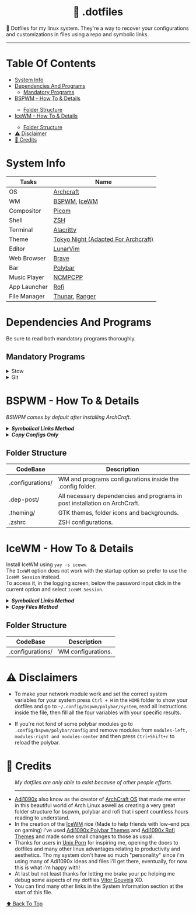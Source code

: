 <h1 id="dotfiles" align="center">💠 .dotfiles</h1>
💠 Dotfiles for my linux system. They're a way to recover your configurations and customizations in files using a repo and symbolic links.
<hr>

<h1>Table Of Contents</h1>
<ul> 
  <li><a href="#SystemInfo">System Info</a></li>

  <li>
    <a href="#Dependencies">Dependencies And Programs</a>
    <ul> 
      <li><a href="#Mandatory">Mandatory Programs</a></li>
    </ul>  
  </li>

  <li><a href="#BSPWM">BSPWM - How To & Details</a></li>
  <ul> 
    <li><a href="#BSPWMStructure">Folder Structure</a></li>
  </ul>  
  
  <li><a href="#IceWM">IceWM - How To & Details</a></li>
  <ul> 
    <li><a href="#IceWMStructure">Folder Structure</a></li>
  </ul>
  <li><a href="#Disclaimer">⚠️ Disclaimer</a></li>
  <li><a href="#Credits">🌟 Credits</a></li>
</ul>

<h1 id="SystemInfo">System Info</h1>

| Tasks             | Name                                                                                          |
| ----------------- | ----------------------------------------------------------------------------------------------|
| OS                | [Archcraft](https://archcraft.io/)                                                            |
| WM                | [BSPWM](https://github.com/baskerville/bspwm), [IceWM](https://ice-wm.org)                    |
| Compositor        | [Picom](https://github.com/yshui/picom)                                                       |
| Shell             | [ZSH](https://www.zsh.org/)                                                                   |
| Terminal          | [Alacritty](https://github.com/alacritty/alacritty)                                           |
| Theme             | [Tokyo Night (Adapted For Archcraft)](https://github.com/folke/tokyonight.nvim)               |
| Editor            | [LunarVim](https://www.lunarvim.org/#opinionated)                                             |
| Web Browser       | [Brave](https://brave.com/)                                                                   |
| Bar               | [Polybar](https://github.com/polybar/polybar)                                                 |
| Music Player      | [NCMPCPP](https://github.com/ncmpcpp/ncmpcpp)                                                 |
| App Launcher      | [Rofi](https://github.com/davatorium/rofi/)                                                   |
| File Manager      | [Thunar](https://wiki.archlinux.org/title/thunar), [Ranger](https://github.com/ranger/ranger) |

<h1 id="Dependencies">Dependencies And Programs</h1>
Be sure to read both mandatory programs thoroughly.

<h2 id="Mandatory">Mandatory Programs</h2>
<details>
  <summary>Stow</summary>
  As GNU says: "It is a symlink farm manager which takes distinct sets of software and/or data located in separate directories on the filesystem, and makes them all appear to be installed in a single directory tree."<br>
  <br>
  In regards to it's working... In short, Stow takes directories inside your <strong>repo</strong> and pretends them to be the <strong>parent directory</strong> creating symbolic links in the <strong>parent directory itself.</strong><br>
  <br>
  Deeply explaning, if you are at <code>/home/[UserName]/.dotfiles</code> when using <code>stow .configurations</code> in your terminal, the configurations folder will take everything inside it and create <strong>symlinks</strong> in the home folder. It's as the <code>.configurations</code> <strong>directory</strong> would be now the <code>home</code> <strong>directory</strong> and the <code>.config</code> inside will be redirected to there.<br>
  <br>          
  If that didn't do it, this <a href="https://www.youtube.com/watch?v=90xMTKml9O0">chris@machine video and the pinned comment</a> will help ya understand it better since it's a little bit hard at first!
</details>
  
<details>
  <summary>Git</summary>
  As in Git: "Git is a free and open source distributed version control system designed to handle everything from small to very large projects with speed and efficiency." <br>
  You'll need it to clone the repository using <code>git clone https://github.com/AtomicFeasT/.dotfiles.git</code>.
</details>
   
<h1 id="BSPWM">BSPWM - How To & Details</h1>

*BSWPM comes by default after installing ArchCraft.*

<details>
  Apply this method if you want to sync all files from this repository. (As long as you `git pull`) <br>
  <summary><strong><i>Symbolical Links Method</i></strong></summary>
  <br>
    
  <i>CD Into .dotfiles</i>  
  
  ```
  cd .dotfiles/bspwm
  ```
  <i>Create Symlinks To Post Dependencies</i>

  ```
  stow --target=${HOME} .dep-post

  # Optional! Installs All Programs That I Use
  cd .dep-post/ArchPost
  sudo chmod +x archcraft-post-installer.sh
  ./archcraft-post-installer.sh
  ```
  
  <i>Create Symlinks To Theming (Needs Sudo Because Of The Root Folder)</i> <br>
  Download And Put [Tokyonight-Dark-BL](https://www.pling.com/p/1681315/) And
  [Tokyo Night Icons](https://www.pling.com/p/1681475/) In Your Download Directory.

  ```
  sudo stow --target=/ .theming
  
  cd ~
  cd Downloads
  unzip Tokyonight-Dark-BL.zip
  unzip tokyonight_dark_icons.zip
  sudo mv -f ~/Downloads/Tokyonight-Dark-BL /usr/share/themes
  sudo mv -f ~/Downloads/tokyonight_dark /usr/share/icons 
  rm -rf ~/Downloads/Tokyonight-Dark-BL.zip
  rm -rf ~/Downloads/tokyonight_dark_icons.zip
  ```
  <i>Create Symlinks To Configurations</i><br>
  <sub>The "--target=${HOME}" garantees that files and directories are going to your home folder not caring if you cloned the repo somewhere else.</sub>

  ```
  cd ~
  cd .dotfiles/bspwm
  rm -rf ~/.config/bspwm
  rm -rf ~/.config/lvim
  stow --target=${HOME} .configurations
  ```
  
  <i>ZSH Config. Symlink</i>
  
  ```
  rm -f ~/.zshrc
  ln -s -f ~/.dotfiles/bspwm/.zshrc ~/.zshrc
  ```
  Now Reload Your BSWPM With Ctrl+Shift+r.
</details>

<details>
  <summary><strong><i>Copy Configs Only</i></strong></summary>

  <i>Copy Files From Post Dependencies</i>

  ```
  sudo cp -a ~/.dotfiles/bspwm/.dep-post/ArchPost ~/ArchPost 

  # Optional! Installs All Programs That I Use
  cd ~/ArchPost
  sudo chmod +x archcraft-post-installer.sh
  ./archcraft-post-installer.sh 
  ```

  <i>Copy Files From Theming (Needs Sudo Because Of Root Folder)</i> <br>
  Download And Put [Tokyonight-Dark-BL](https://www.pling.com/p/1681315/) And
  [Tokyo Night Icons](https://www.pling.com/p/1681475/) In Your Download Directory.

  ```
  sudo cp -a ~/.dotfiles/bspwm/.theming/usr/share/backgrounds/* /usr/share/backgrounds 

  cd Downloads
  unzip Tokyonight-Dark-BL.zip
  unzip tokyonight_dark_icons.zip
  sudo mv -f ~/Downloads/Tokyonight-Dark-BL /usr/share/themes
  sudo mv -f ~/Downloads/tokyonight_dark /usr/share/icons 
  rm -rf ~/Downloads/Tokyonight-Dark-BL.zip
  rm -rf ~/Downloads/tokyonight_dark_icons.zip
 
  ```

  <i>Copy Files From Configurations</i><br>

  ```
  rm -rf ~/.config/bspwm
  rm -rf ~/.config/sxhkd
  rm -rf ~/.config/lvim
  sudo cp -a ~/.dotfiles/bspwm/.configurations/.config/* ~/.config  
  ```

  <i>Copies ZSH Config To Home</i>

  ```
  rm -f ~/.zshrc
  sudo cp -a ~/.dotfiles/bspwm/.zshrc ~/.zshrc
  ```
  Now Reload Your BSWPM With Ctrl+Shift+r.
</details>

<h2 id="BSPWMStructure">Folder Structure</h2>

| CodeBase          | Description                                                                                  |
| ----------------- | ---------------------------------------------------------------------------------------------|
| .configurations/  | WM and programs configurations inside the .config folder.                                    |
| .dep-post/        | All necessary dependencies and programs in post installation on ArchCraft.                   |
| .theming/         | GTK themes, folder icons and backgrounds.                                                    |
| .zshrc            | ZSH configurations.                                                                          |

<h1 id="IceWM">IceWM - How To & Details</h1>

Install IceWM using `yay -s icewm`. <br> 
The `IceWM` option does not work with the startup option so prefer to use the `IceWM Session` instead. <br>
To access it, in the logging screen, below the password input click in the current option and select `IceWM Session`. 

<details>
  Apply this method if you want to sync all files from this repository <br>
  <summary><strong><i>Symbolical Links Method</i></strong></summary>
  <br>
    
  <i>CD Into .dotfiles</i>  

  ```
  cd .dotfiles/icewm
  ```

  <i>Create Symlinks To Configurations</i><br>
  <sub>The "--target=${HOME}" garantees that files and directories are going to your home folder not caring if you cloned the repo somewhere else.</sub>

  ```
  rm -rf ~/.icewm
  stow --target=${HOME} .configurations
  ```
  Now LogtOut And LogOn Again.
</details>

<details>
  <summary><strong><i>Copy Files Method</i></strong></summary>

  <i>Copy Files To Configurations</i><br>

  ```
  rm -rf ~/.icewm
  sudo cp -a ~/.dotfiles/icewm/.configurations/.icewm ~/.icewm
  ```
  Now LogOut And LogOn Again.
</details>

<h2 id="IceWMStructure">Folder Structure</h2>

| CodeBase          | Description                                                                                  |
| ----------------- | ---------------------------------------------------------------------------------------------|
| .configurations/  | WM configurations.                                                                           |

<h1 id="Disclaimer">⚠️ Disclaimers</h1>

- To make your network module work and set the correct system variables for your system press `Ctrl + H` in the `HOME` folder to show your dotfiles and go to `~/.config/bspwm/polybar/system`, read all instructions inside the file, then fill all the four variables with your specific results.

- If you're not fond of some polybar modules go to `.config/bspwm/polybar/config` and remove modules from `modules-left, modules-right and modules-center` and then press `Ctrl+Shift+r` to reload the polybar.

<h1 id="Credits">🌟 Credits</h1>
<ul> 
  <i>My dotfiles are only able to exist because of other people efforts.</i> 
  <hr>
  <li><a href="https://github.com/adi1090x">Adi1090x</a> also know as the creator of <a href="https://archcraft.io/">ArchCraft OS</a> that made me enter in this beautiful world of Arch Linux aswell as creating a very great folder structure for bspwm, polybar and rofi that i spent countless hours reading to understand.</li>
  <li>In the creation of the <a href="https://ice-wm.org/">IceWM</a> rice (Made to help friends with low-end pcs on gaming) i've used <a href="https://github.com/adi1090x/polybar-themes">Adi1090x Polybar Themes</a> and <a href="https://github.com/adi1090x/rofi">Adi1090x Rofi Themes</a> and made some small changes to those as usual.</li>
  <li>Thanks for users in <a href="https://www.reddit.com/r/unixporn/">Unix Porn</a> for inspiring me, opening the doors to dotfiles and many other linux advantages relating to productivity and aesthetics. Tho my system don't have so much "personality" since i'm using many of Adi1090x ideas and files i'll get there, eventually, for now this is what i'm happy with!</li>
  <li>At last but not least thanks for letting me brake your pc helping me debug some aspects of my dotfiles <a href="https://github.com/VitorGouveia">Vitor Gouveia</a> XD.</li>
  <li>You can find many other links in the System Information section at the start of this file.</li>

</ul>

[⬆ Back To Top](#dotfiles)<br>
